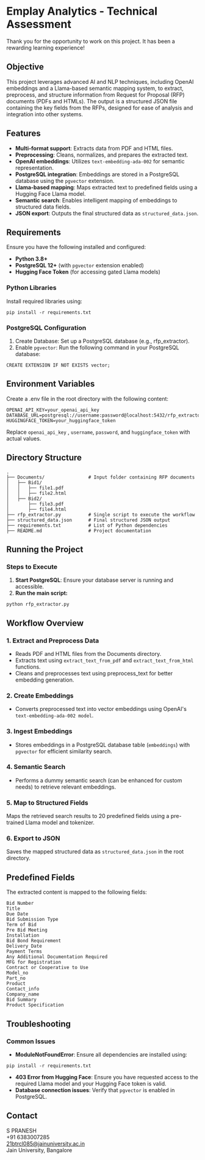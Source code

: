 # Emplay Analytics - Technical Assessment

Thank you for the opportunity to work on this project. It has been a rewarding learning experience!

## Objective

This project leverages advanced AI and NLP techniques, including OpenAI embeddings and a Llama-based semantic mapping system, to extract, preprocess, and structure information from Request for Proposal (RFP) documents (PDFs and HTMLs). The output is a structured JSON file containing the key fields from the RFPs, designed for ease of analysis and integration into other systems.

## Features

- **Multi-format support**: Extracts data from PDF and HTML files.
- **Preprocessing**: Cleans, normalizes, and prepares the extracted text.
- **OpenAI embeddings**: Utilizes `text-embedding-ada-002` for semantic representation.
- **PostgreSQL integration**: Embeddings are stored in a PostgreSQL database using the `pgvector` extension.
- **Llama-based mapping**: Maps extracted text to predefined fields using a Hugging Face Llama model.
- **Semantic search**: Enables intelligent mapping of embeddings to structured data fields.
- **JSON export**: Outputs the final structured data as `structured_data.json`.

## Requirements

Ensure you have the following installed and configured:

- **Python 3.8+**
- **PostgreSQL 12+** (with `pgvector` extension enabled)
- **Hugging Face Token** (for accessing gated Llama models)

### Python Libraries

Install required libraries using:
```
pip install -r requirements.txt
```
### PostgreSQL Configuration
1. Create Database: Set up a PostgreSQL database (e.g., rfp_extractor).
2. Enable ```pgvector```: Run the following command in your PostgreSQL database:
```
CREATE EXTENSION IF NOT EXISTS vector;
```

## Environment Variables
Create a .env file in the root directory with the following content:

```
OPENAI_API_KEY=your_openai_api_key
DATABASE_URL=postgresql://username:password@localhost:5432/rfp_extractor
HUGGINGFACE_TOKEN=your_huggingface_token
```
Replace   `openai_api_key` , `username`, `password`, and `huggingface_token` with actual values.

## Directory Structure
```
.
├── Documents/                # Input folder containing RFP documents
│   ├── Bid1/
│   │   ├── file1.pdf
│   │   ├── file2.html
│   ├── Bid2/
│       ├── file3.pdf
│       ├── file4.html
├── rfp_extractor.py          # Single script to execute the workflow
├── structured_data.json      # Final structured JSON output
├── requirements.txt          # List of Python dependencies
├── README.md                 # Project documentation
```
## Running the Project
### Steps to Execute
1. **Start PostgreSQL**: Ensure your database server is running and accessible.
2. **Run the main script:**
```
python rfp_extractor.py
```
## Workflow Overview
### 1. Extract and Preprocess Data
* Reads PDF and HTML files from the Documents directory.
* Extracts text using `extract_text_from_pdf` and `extract_text_from_html` functions.
* Cleans and preprocesses text using preprocess_text for better embedding generation.
### 2. Create Embeddings
* Converts preprocessed text into vector embeddings using OpenAI's `text-embedding-ada-002 model`.
### 3. Ingest Embeddings
* Stores embeddings in a PostgreSQL database table (`embeddings`) with `pgvector` for efficient similarity search.
### 4. Semantic Search
* Performs a dummy semantic search (can be enhanced for custom needs) to retrieve relevant embeddings.
### 5. Map to Structured Fields
Maps the retrieved search results to 20 predefined fields using a pre-trained Llama model and tokenizer.
### 6. Export to JSON
Saves the mapped structured data as `structured_data.json` in the root directory.

## Predefined Fields
The extracted content is mapped to the following fields:
```
Bid Number
Title
Due Date
Bid Submission Type
Term of Bid
Pre Bid Meeting
Installation
Bid Bond Requirement
Delivery Date
Payment Terms
Any Additional Documentation Required
MFG for Registration
Contract or Cooperative to Use
Model_no
Part_no
Product
Contact_info
Company_name
Bid Summary
Product Specification
```
## Troubleshooting
### Common Issues
- **ModuleNotFoundError**: Ensure all dependencies are installed using:
```
pip install -r requirements.txt
```
- **403 Error from Hugging Face**: Ensure you have requested access to the required Llama model and your Hugging Face token is valid.
- **Database connection issues**: Verify that `pgvector` is enabled in PostgreSQL.

## Contact
S PRANESH <br>
+91 6383007285<br>
21btrcl085@jainuniversity.ac.in<br>
Jain University, Bangalore <br>
